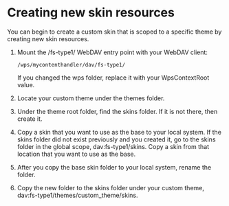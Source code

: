 # Creating new skin resources

You can begin to create a custom skin that is scoped to a specific theme by creating new skin resources.

1.  Mount the /fs-type1/ WebDAV entry point with your WebDAV client:

    ```
    /wps/mycontenthandler/dav/fs-type1/
    ```

    If you changed the wps folder, replace it with your WpsContextRoot value.

2.  Locate your custom theme under the themes folder.

3.  Under the theme root folder, find the skins folder. If it is not there, then create it.

4.  Copy a skin that you want to use as the base to your local system. If the skins folder did not exist previously and you created it, go to the skins folder in the global scope, dav:fs-type1/skins. Copy a skin from that location that you want to use as the base.

5.  After you copy the base skin folder to your local system, rename the folder.

6.  Copy the new folder to the skins folder under your custom theme, dav:fs-type1/themes/custom\_theme/skins.



